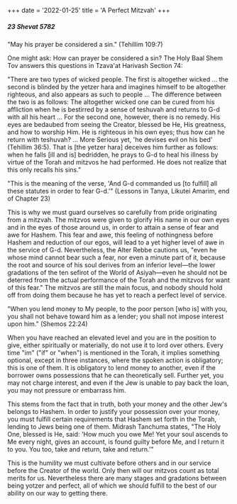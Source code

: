 +++
date = '2022-01-25'
title = 'A Perfect Mitzvah'
+++

##### 23 Shevat 5782

"May his prayer be considered a sin." (Tehillim 109:7)

One might ask: How can prayer be considered a sin? The Holy Baal Shem Tov answers this questions in Tzava'at Harivash Section 74:

"There are two types of wicked people. The first is altogether wicked ... the second is blinded by the yetzer hara and imagines himself to be altogether righteous, and also appears as such to people ... The difference between the two is as follows: The altogether wicked one can be cured from his affliction when he is bestirred by a sense of teshuvah and returns to G-d with all his heart ... For the second one, however, there is no remedy. His eyes are bedaubed from seeing the Creator, blessed be He, His greatness, and how to worship Him. He is righteous in his own eyes; thus how can he return with teshuvah? ... More Serious yet, 'he devises evil on his bed' (Tehillim 36:5). That is [the yetzer hara] deceives him further as follows: when he falls [ill and is] bedridden, he prays to G-d to heal his illness by virtue of the Torah and mitzvos he had performed. He does not realize that this only recalls his sins."

"This is the meaning of the verse, 'And G-d commanded us [to fulfill] all these statutes in order to fear G-d.'" (Lessons in Tanya, Likutei Amarim, end of Chapter 23)

This is why we must guard ourselves so carefully from pride originating from a mitzvah. The mitzvos were given to glorify His name in our own eyes and in the eyes of those around us, in order to attain a sense of fear and awe for Hashem. This fear and awe, this feeling of nothingness before Hashem and reduction of our egos, will lead to a yet higher level of awe in the service of G-d. Nevertheless, the Alter Rebbe cautions us, "even he whose mind cannot bear such a fear, nor even a minute part of it, because the root and source of his soul derives from an inferior level—the lower gradations of the ten sefirot of the World of Asiyah—even he should not be deterred from the actual performance of the Torah and the mitzvos for want of this fear." The mitzvos are still the main focus, and nobody should hold off from doing them because he has yet to reach a perfect level of service.

"When you lend money to My people, to the poor person [who is] with you, you shall not behave toward him as a lender; you shall not impose interest upon him." (Shemos 22:24)

When you have reached an elevated level and you are in the position to give, either spiritually or materially, do not use it to lord over others. Every time "im" ("if" or "when") is mentioned in the Torah, it implies something optional, except in three instances, where the spoken action is obligatory; this is one of them. It is obligatory to lend money to another, even if the borrower owns possessions that he can theoretically sell. Further yet, you may not charge interest, and even if the Jew is unable to pay back the loan, you may not pressure or embarrass him.

This stems from the fact that in truth, both your money and the other Jew's belongs to Hashem. In order to justify your possession over your money, you must fulfill certain requirements that Hashem set forth in the Torah, lending to Jews being one of them. Midrash Tanchuma states, "The Holy One, blessed is He, said: 'How much you owe Me! Yet your soul ascends to Me every night, gives an account, is found guilty before Me, and I return it to you. You too, take and return, take and return.'"

This is the humility we must cultivate before others and in our service before the Creator of the world. Only then will our mitzvos count as total merits for us. Nevertheless there are many stages and gradations between being yotzer and perfect, all of which we should fulfill to the best of our ability on our way to getting there.
